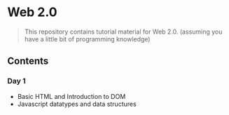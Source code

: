 # Web 2.0
> This repository contains tutorial material for Web 2.0. (assuming you have a little bit of programming knowledge)

## Contents
### Day 1
- Basic HTML and Introduction to DOM
- Javascript datatypes and data structures
